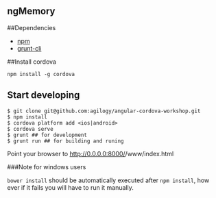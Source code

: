 ## ngMemory

##Dependencies
 
 + [npm](https://npmjs.org/)
 + [grunt-cli](http://gruntjs.com/)

##Install cordova

```
npm install -g cordova
```

## Start developing

```
$ git clone git@github.com:agilogy/angular-cordova-workshop.git
$ npm install
$ cordova platform add <ios|android>
$ cordova serve
$ grunt ## for development
$ grunt run ## for building and runing
```

Point your browser to http://0.0.0.0:8000/<platform>/www/index.html

###Note for windows users

`bower install` should be automatically executed after `npm install`, how ever if it fails you will have to run it manually.